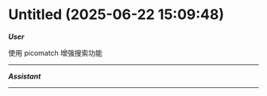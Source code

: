 <!-- Generated by SpecStory -->

# Untitled (2025-06-22 15:09:48)

_**User**_

使用 picomatch 增强搜索功能

---

_**Assistant**_

---
